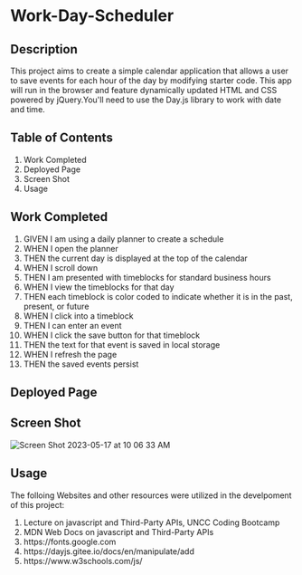 # Work-Day-Scheduler

## Description
This project aims to create a simple calendar application that allows a user to save events for each hour of the day by modifying starter code. This app will run in the browser and feature dynamically updated HTML and CSS powered by jQuery.You'll need to use the Day.js library to work with date and time.

## Table of Contents
<Ol>
  <li>Work Completed</li>
  <li>Deployed Page</li>
  <li>Screen Shot</li>
  <li>Usage</li>
  </ol>
  
  ## Work Completed
<ol>
  <li>GIVEN I am using a daily planner to create a schedule</li>
  <li>WHEN I open the planner</li>
  <li>THEN the current day is displayed at the top of the calendar</li>
  <li>WHEN I scroll down</li>
  <li>THEN I am presented with timeblocks for standard business hours</li>
  <li>WHEN I view the timeblocks for that day</li>
<li>THEN each timeblock is color coded to indicate whether it is in the past, present, or future</li>
  <li>WHEN I click into a timeblock</li>
<li>THEN I can enter an event</li>
  <li>WHEN I click the save button for that timeblock</li>
  <li>THEN the text for that event is saved in local storage</li>
  <li>WHEN I refresh the page</li>
  <li>THEN the saved events persist</li>
  </ol>
  
## Deployed Page

  
## Screen Shot 
![Screen Shot 2023-05-17 at 10 06 33 AM](https://github.com/jaldhara21/Work-Day-Scheduler/assets/129098874/1071ae5d-2433-4b5b-bd27-d8b16d761570)
 
## Usage 
  The folloing Websites and other resources were utilized in the develpoment of this project:
  <ol>
  <li> Lecture on javascript and Third-Party APIs, UNCC Coding Bootcamp </li>
  <li> MDN Web Docs on javascript and Third-Party APIs</li>
  <li> https://fonts.google.com </li>
  <li> https://dayjs.gitee.io/docs/en/manipulate/add </li>
  <li> https://www.w3schools.com/js/</li>
  </ol>
